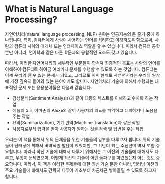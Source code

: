 # What is Natural Language Processing?

자연어처리(natural language processing, NLP) 분야는 인공지능의 큰 줄기 중에 하나입니다. 특히, 컴퓨터에게 사람이 사용하는 언어를 처리하고 이해하도록 함으로써, 사람과 컴퓨터 사이의 매개체 또는 인터페이스 역할을 할 수 있습니다. 따라서 컴퓨터 공학 뿐만 아니라, 언어학과 같은 다른 학문과의 융합적인 요소도 갖고 있습니다.

따라서, 이러한 자연어처리의 세부적인 부분들이 합쳐져 최종적인 목표는 사람의 언어를 이해하여 컴퓨터로 하여금 여러가지 문제를 수행할 수 있도록 하는 것입니다. 컴퓨터는 이제 우리와 뗄 수 없는 존재가 되었고, 그러므로 이미 실제로 자연어처리는 우리의 일상에 가장 깊숙히 들어와 있는 분야이기도 합니다. 자연어처리 기술에 의해서 수행되는 대표적인 문제 또는 응용분야들은 다음과 같습니다.

- 감성분석(Sentiment Analysis)과 같이 대량의 텍스트를 이해하고 수치화 하는 작업
- 애플의 Siri, 아마존의 Alexa와 같이 사용자의 의도를 파악하고 대화하거나 도움을 주는 작업
- 요약(Summarization), 기계 번역(Machine Translation)과 같은 작업
- 사용자로부터 입력을 받아 사용자가 원하는 것을 검색 및 답변을 주는 작업

우리는 이 책을 통해서 위의 문제들을 위한 기술들의 일부를 다루고자 합니다. 위의 기술들이 딥러닝에 의해서 비약적인 발전이 있었지만, 그 기반이 되는 수십년의 역사 또한 중요합니다. 따라서 최신 기술에 대해서 다루기 위해서는 그 이전의 기술들에 대해서도 다루고, 무엇이 문제였으며, 어떻게 최신의 기술이 어떤 돌파구를 마련했는지 아는 것도 중요합니다. 따라서, 이 책은 이러한 문제들에 대한 최신 기술 뿐만 아니라, 딥러닝 이전의 주요 기술들에 대해서도 간략히 다루어 기초부터 차근차근 쌓아올릴 수 있도록 하고자 합니다.